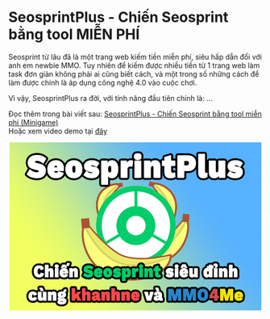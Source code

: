 # SeosprintPlus - Chiến Seosprint bằng tool MIỄN PHÍ
Seosprint từ lâu đã là một trang web kiếm tiền miễn phí, siêu hấp dẫn đổi với anh em newbie MMO. Tuy nhiên để kiếm được nhiều tiền từ 1 trang web làm task đơn giản không phải ai cũng biết cách, và một trong số những cách để làm được chính là áp dụng công nghệ 4.0 vào cuộc chơi.

Vì vậy, SeosprintPlus ra đời, với tính năng đầu tiên chính là: ...

Đọc thêm trong bài viết sau: [SeosprintPlus - Chiến Seosprint bằng tool miễn phí (Minigame)](https://mmo4me.com/threads/chi-tiet-cach-minh-tiet-kiem-50-von-dau-tu-sieu-loi-nhuan-forest-berries.430251/)  
Hoặc xem video demo tại [đây](https://www.youtube.com/watch?v=_a1Gm9gQG28)

<center><img src="cover.png" alt="drawing" width="500"/></center>
